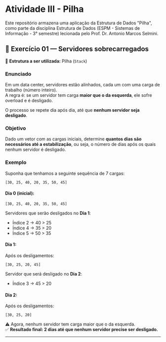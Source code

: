 # Atividade III - Pilha
Este repositório armazena uma aplicação da Estrutura de Dados "Pilha", como parte da disciplina Estrutura de Dados (ESPM - Sistemas de Informação - 3° semestre) lecionada pelo Prof. Dr. Antonio Marcos Selmini.

## 🧮 Exercício 01 — Servidores sobrecarregados

📌 **Estrutura a ser utilizada:** Pilha (`Stack`)

### Enunciado

Em um data center, servidores estão alinhados, cada um com uma carga de trabalho (número inteiro).  
A regra é: se um servidor tem carga **maior que o da esquerda**, ele sofre overload e é desligado.

O processo se repete dia após dia, até que **nenhum servidor seja desligado**.

### Objetivo

Dado um vetor com as cargas iniciais, determine **quantos dias são necessários até a estabilização**, ou seja, o número de dias após os quais nenhum servidor é desligado.

### Exemplo

Suponha que tenhamos a seguinte sequência de 7 cargas:
```
[30, 25, 40, 20, 35, 50, 45]
```

#### Dia 0 (inicial):
```
[30, 25, 40, 20, 35, 50, 45]
```

Servidores que serão desligados no **Dia 1**:
- Índice 2 → 40 > 25
- Índice 4 → 35 > 20
- Índice 5 → 50 > 35

#### Dia 1:
Após os desligamentos:
```
[30, 25, 20, 45]
```

Servidor que será desligado no **Dia 2**:
- Índice 3 → 45 > 20

#### Dia 2:
Após os desligamentos:
```
[30, 25, 20]
```

⚠️ Agora, nenhum servidor tem carga maior que o da esquerda.  
✅ **Resultado final: 2 dias até que nenhum servidor precise ser desligado.**

---


